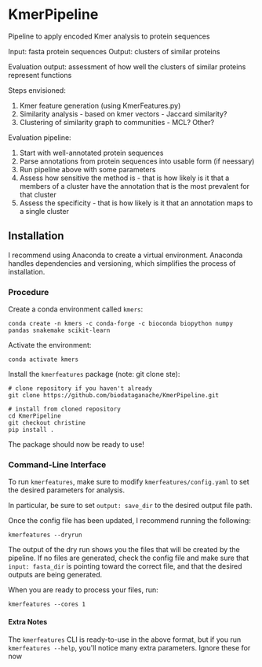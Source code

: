 # KmerPipeline
Pipeline to apply encoded Kmer analysis to protein sequences

Input: fasta protein sequences
Output: clusters of similar proteins

Evaluation output: assessment of how well the clusters of similar proteins represent functions

Steps envisioned:
1. Kmer feature generation (using KmerFeatures.py)
2. Similarity analysis - based on kmer vectors - Jaccard similarity?
3. Clustering of similarity graph to communities - MCL? Other?

Evaluation pipeline:
1. Start with well-annotated protein sequences
2. Parse annotations from protein sequences into usable form (if neessary)
3. Run pipeline above with some parameters
4. Assess how sensitive the method is - that is how likely is it that a members of a cluster have the annotation that is the most prevalent for that cluster
5. Assess the specificity - that is how likely is it that an annotation maps to a single cluster

## Installation

I recommend using Anaconda to create a virtual environment. Anaconda handles dependencies and versioning, which simplifies the process of installation.


### Procedure

Create a conda environment called `kmers`:

```
conda create -n kmers -c conda-forge -c bioconda biopython numpy pandas snakemake scikit-learn
```

Activate the environment:

```
conda activate kmers
```

Install the `kmerfeatures` package (note: git clone ste):

```
# clone repository if you haven't already
git clone https://github.com/biodataganache/KmerPipeline.git

# install from cloned repository
cd KmerPipeline
git checkout christine
pip install .
```

The package should now be ready to use!

### Command-Line Interface

To run `kmerfeatures`, make sure to modify `kmerfeatures/config.yaml` to set the desired parameters for analysis.

In particular, be sure to set `output: save_dir` to the desired output file path.

Once the config file has been updated, I recommend running the following:

```
kmerfeatures --dryrun
```
The output of the dry run shows you the files that will be created by the pipeline. If no files are generated, check the config file and make sure that `input: fasta_dir` is pointing toward the correct file, and that the desired outputs are being generated.

When you are ready to process your files, run:

```
kmerfeatures --cores 1
```

#### Extra Notes

The `kmerfeatures` CLI is ready-to-use in the above format, but if you run `kmerfeatures --help`, you'll notice many extra parameters. Ignore these for now
